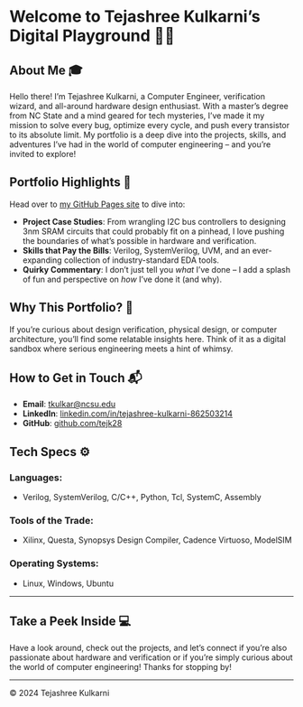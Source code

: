 # Welcome to Tejashree Kulkarni’s Digital Playground 👩‍💻

## About Me 🎓
Hello there! I’m Tejashree Kulkarni, a Computer Engineer, verification wizard, and all-around hardware design enthusiast. With a master’s degree from NC State and a mind geared for tech mysteries, I’ve made it my mission to solve every bug, optimize every cycle, and push every transistor to its absolute limit. My portfolio is a deep dive into the projects, skills, and adventures I’ve had in the world of computer engineering – and you’re invited to explore!

## Portfolio Highlights 🚀
Head over to [my GitHub Pages site](https://tejk28.github.io) to dive into:
- **Project Case Studies**: From wrangling I2C bus controllers to designing 3nm SRAM circuits that could probably fit on a pinhead, I love pushing the boundaries of what’s possible in hardware and verification.
- **Skills that Pay the Bills**: Verilog, SystemVerilog, UVM, and an ever-expanding collection of industry-standard EDA tools.
- **Quirky Commentary**: I don’t just tell you *what* I’ve done – I add a splash of fun and perspective on *how* I’ve done it (and why).

## Why This Portfolio? 🤔
If you’re curious about design verification, physical design, or computer architecture, you’ll find some relatable insights here. Think of it as a digital sandbox where serious engineering meets a hint of whimsy.

## How to Get in Touch 📬
- **Email**: [tkulkar@ncsu.edu](mailto:tkulkar@ncsu.edu)
- **LinkedIn**: [linkedin.com/in/tejashree-kulkarni-862503214](https://www.linkedin.com/in/tejashree-kulkarni-862503214)
- **GitHub**: [github.com/tejk28](https://github.com/tejk28)

## Tech Specs ⚙️
### Languages:
- Verilog, SystemVerilog, C/C++, Python, Tcl, SystemC, Assembly

### Tools of the Trade:
- Xilinx, Questa, Synopsys Design Compiler, Cadence Virtuoso, ModelSIM

### Operating Systems:
- Linux, Windows, Ubuntu

---

## Take a Peek Inside 💻
Have a look around, check out the projects, and let’s connect if you’re also passionate about hardware and verification or if you’re simply curious about the world of computer engineering! Thanks for stopping by!

---

&copy; 2024 Tejashree Kulkarni
